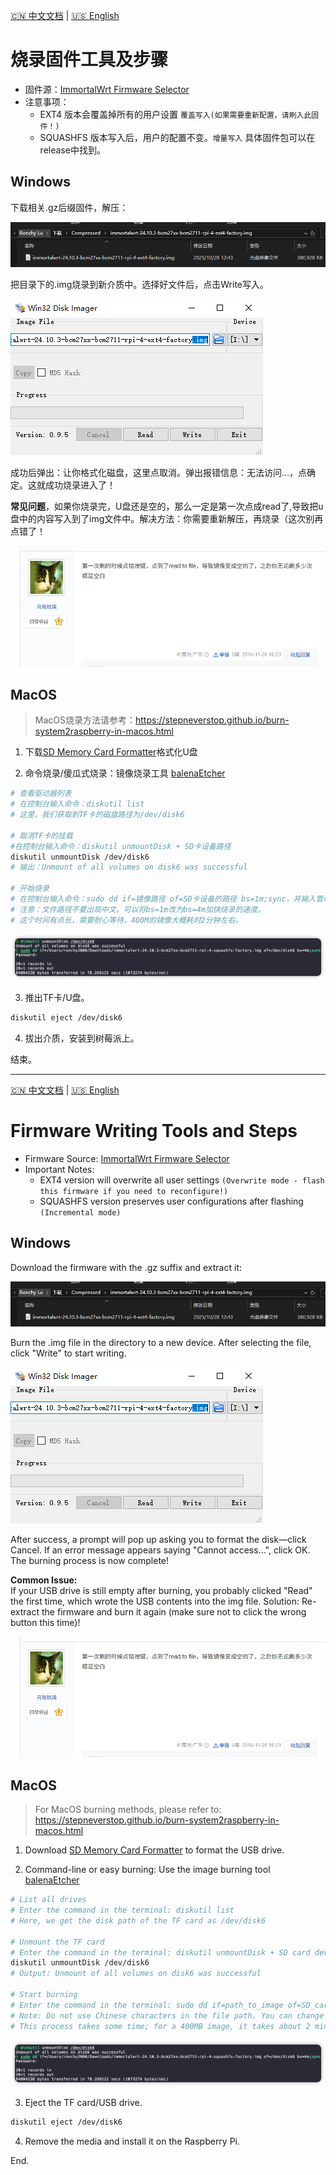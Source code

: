 [🇨🇳 中文文档](#chinese) | [🇺🇸 English](#english)

<a id="chinese"></a>
# 烧录固件工具及步骤

- 固件源：[ImmortalWrt Firmware Selector](https://firmware-selector.immortalwrt.org)
- 注意事项：
  - EXT4 版本会覆盖掉所有的用户设置 `覆盖写入(如果需要重新配置，请刷入此固件！)`
  - SQUASHFS 版本写入后，用户的配置不变。`增量写入`
具体固件包可以在release中找到。

## Windows
下载相关.gz后缀固件，解压：

![](../figures/Write_Image/immortalImage.png)

把目录下的.img烧录到新介质中。选择好文件后，点击Write写入。

![](../figures/Write_Image/win32DiskImager.png)

成功后弹出：让你格式化磁盘，这里点取消。弹出报错信息：无法访问...，点确定。这就成功烧录进入了！

<strong>常见问题</strong>，如果你烧录完，U盘还是空的，那么一定是第一次点成read了,导致把u盘中的内容写入到了img文件中。解决方法：你需要重新解压，再烧录（这次别再点错了！

![](../figures/Write_Image/常见问题.png)

## MacOS
> MacOS烧录方法请参考：https://stepneverstop.github.io/burn-system2raspberry-in-macos.html

1. 下载[SD Memory Card Formatter](https://www.sdcard.org/downloads/formatter/eula_mac/index.html)格式化U盘

2. 命令烧录/傻瓜式烧录：镜像烧录工具 [balenaEtcher](https://etcher.balena.io/)

```bash
# 查看驱动器列表
# 在控制台输入命令：diskutil list
# 这里，我们获取到TF卡的磁盘路径为/dev/disk6

# 取消TF卡的挂载
#在控制台输入命令：diskutil unmountDisk + SD卡设备路径
diskutil unmountDisk /dev/disk6
# 输出：Unmount of all volumes on disk6 was successful

# 开始烧录
# 在控制台输入命令：sudo dd if=镜像路径 of=SD卡设备的路径 bs=1m;sync，并输入管理员密码。
# 注意：文件路径不要出现中文。可以将bs=1m改为bs=4m加快烧录的速度。
# 这个时间有点长，需要耐心等待，400M的镜像大概耗时2分钟左右。
```

![](../figures/Write_Image/MacOSWriteMethod.png)

3. 推出TF卡/U盘。
```bash
diskutil eject /dev/disk6
```
4. 拔出介质，安装到树莓派上。

结束。

---

[🇨🇳 中文文档](#chinese) | [🇺🇸 English](#english)

<a id="english"></a>
# Firmware Writing Tools and Steps

- Firmware Source: [ImmortalWrt Firmware Selector](https://firmware-selector.immortalwrt.org)
- Important Notes:
  - EXT4 version will overwrite all user settings `(Overwrite mode - flash this firmware if you need to reconfigure!)`
  - SQUASHFS version preserves user configurations after flashing `(Incremental mode)`

## Windows
Download the firmware with the .gz suffix and extract it:

![](../figures/Write_Image/immortalImage.png)

Burn the .img file in the directory to a new device. After selecting the file, click "Write" to start writing.

![](../figures/Write_Image/win32DiskImager.png)

After success, a prompt will pop up asking you to format the disk—click Cancel. If an error message appears saying "Cannot access...", click OK. The burning process is now complete!

**Common Issue:**  
If your USB drive is still empty after burning, you probably clicked "Read" the first time, which wrote the USB contents into the img file. Solution: Re-extract the firmware and burn it again (make sure not to click the wrong button this time)!

![](../figures/Write_Image/常见问题.png)

## MacOS
> For MacOS burning methods, please refer to: https://stepneverstop.github.io/burn-system2raspberry-in-macos.html

1. Download [SD Memory Card Formatter](https://www.sdcard.org/downloads/formatter/eula_mac/index.html) to format the USB drive.

2. Command-line or easy burning: Use the image burning tool [balenaEtcher](https://etcher.balena.io/)

```bash
# List all drives
# Enter the command in the terminal: diskutil list
# Here, we get the disk path of the TF card as /dev/disk6

# Unmount the TF card
# Enter the command in the terminal: diskutil unmountDisk + SD card device path
diskutil unmountDisk /dev/disk6
# Output: Unmount of all volumes on disk6 was successful

# Start burning
# Enter the command in the terminal: sudo dd if=path_to_image of=SD_card_device_path bs=1m;sync, and enter the admin password.
# Note: Do not use Chinese characters in the file path. You can change bs=1m to bs=4m to speed up the burning process.
# This process takes some time; for a 400MB image, it takes about 2 minutes.
```

![](../figures/Write_Image/MacOSWriteMethod.png)

3. Eject the TF card/USB drive.
```bash
diskutil eject /dev/disk6
```
4. Remove the media and install it on the Raspberry Pi.

End.
